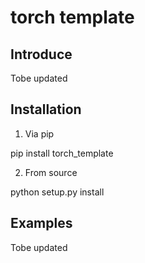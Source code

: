 # torch template
Introduce
------------
Tobe updated

Installation
------------
1. Via pip

pip install torch_template

2. From source

python setup.py install

Examples
-----------
Tobe updated
